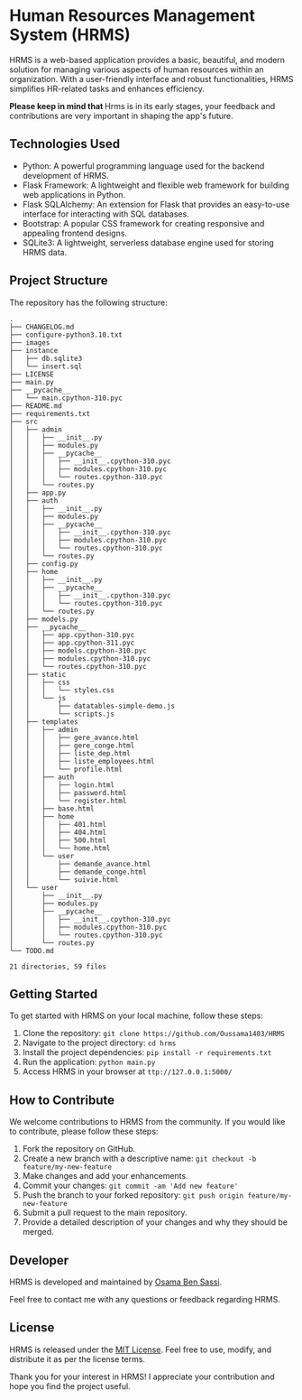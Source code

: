 # Human Resources Management System (HRMS)

HRMS is a web-based application provides a basic, beautiful, and modern solution for managing various aspects of human resources within an organization. With a user-friendly interface and robust functionalities, HRMS simplifies HR-related tasks and enhances efficiency.

<b>Please keep in mind that </b> Hrms is in its early stages, your feedback and contributions are very important in shaping the app's future.

## Technologies Used

- Python: A powerful programming language used for the backend development of HRMS.
- Flask Framework: A lightweight and flexible web framework for building web applications in Python.
- Flask SQLAlchemy: An extension for Flask that provides an easy-to-use interface for interacting with SQL databases.
- Bootstrap: A popular CSS framework for creating responsive and appealing frontend designs.
- SQLite3: A lightweight, serverless database engine used for storing HRMS data.

## Project Structure

The repository has the following structure:

```
.
├── CHANGELOG.md
├── configure-python3.10.txt
├── images
├── instance
│   ├── db.sqlite3
│   └── insert.sql
├── LICENSE
├── main.py
├── __pycache__
│   └── main.cpython-310.pyc
├── README.md
├── requirements.txt
├── src
│   ├── admin
│   │   ├── __init__.py
│   │   ├── modules.py
│   │   ├── __pycache__
│   │   │   ├── __init__.cpython-310.pyc
│   │   │   ├── modules.cpython-310.pyc
│   │   │   └── routes.cpython-310.pyc
│   │   └── routes.py
│   ├── app.py
│   ├── auth
│   │   ├── __init__.py
│   │   ├── modules.py
│   │   ├── __pycache__
│   │   │   ├── __init__.cpython-310.pyc
│   │   │   ├── modules.cpython-310.pyc
│   │   │   └── routes.cpython-310.pyc
│   │   └── routes.py
│   ├── config.py
│   ├── home
│   │   ├── __init__.py
│   │   ├── __pycache__
│   │   │   ├── __init__.cpython-310.pyc
│   │   │   └── routes.cpython-310.pyc
│   │   └── routes.py
│   ├── models.py
│   ├── __pycache__
│   │   ├── app.cpython-310.pyc
│   │   ├── app.cpython-311.pyc
│   │   ├── models.cpython-310.pyc
│   │   ├── modules.cpython-310.pyc
│   │   └── routes.cpython-310.pyc
│   ├── static
│   │   ├── css
│   │   │   └── styles.css
│   │   └── js
│   │       ├── datatables-simple-demo.js
│   │       └── scripts.js
│   ├── templates
│   │   ├── admin
│   │   │   ├── gere_avance.html
│   │   │   ├── gere_conge.html
│   │   │   ├── liste_dep.html
│   │   │   ├── liste_employees.html
│   │   │   └── profile.html
│   │   ├── auth
│   │   │   ├── login.html
│   │   │   ├── password.html
│   │   │   └── register.html
│   │   ├── base.html
│   │   ├── home
│   │   │   ├── 401.html
│   │   │   ├── 404.html
│   │   │   ├── 500.html
│   │   │   └── home.html
│   │   └── user
│   │       ├── demande_avance.html
│   │       ├── demande_conge.html
│   │       └── suivie.html
│   └── user
│       ├── __init__.py
│       ├── modules.py
│       ├── __pycache__
│       │   ├── __init__.cpython-310.pyc
│       │   ├── modules.cpython-310.pyc
│       │   └── routes.cpython-310.pyc
│       └── routes.py
└── TODO.md

21 directories, 59 files

```

## Getting Started

To get started with HRMS on your local machine, follow these steps:

1. Clone the repository: `git clone https://github.com/Oussama1403/HRMS`
2. Navigate to the project directory: `cd hrms`
3. Install the project dependencies: `pip install -r requirements.txt`
4. Run the application: `python main.py`
5. Access HRMS in your browser at `ttp://127.0.0.1:5000/`

## How to Contribute

We welcome contributions to HRMS from the community. If you would like to contribute, please follow these steps:

1. Fork the repository on GitHub.
2. Create a new branch with a descriptive name: `git checkout -b feature/my-new-feature`
3. Make changes and add your enhancements.
4. Commit your changes: `git commit -am 'Add new feature'`
5. Push the branch to your forked repository: `git push origin feature/my-new-feature`
6. Submit a pull request to the main repository.
7. Provide a detailed description of your changes and why they should be merged.

## Developer

HRMS is developed and maintained by [Osama Ben Sassi](https://www.linkedin.com/in/osama-ben-sassi/).

Feel free to contact me with any questions or feedback regarding HRMS.

## License

HRMS is released under the [MIT License](LICENSE). Feel free to use, modify, and distribute it as per the license terms.

Thank you for your interest in HRMS! I appreciate your contribution and hope you find the project useful.
